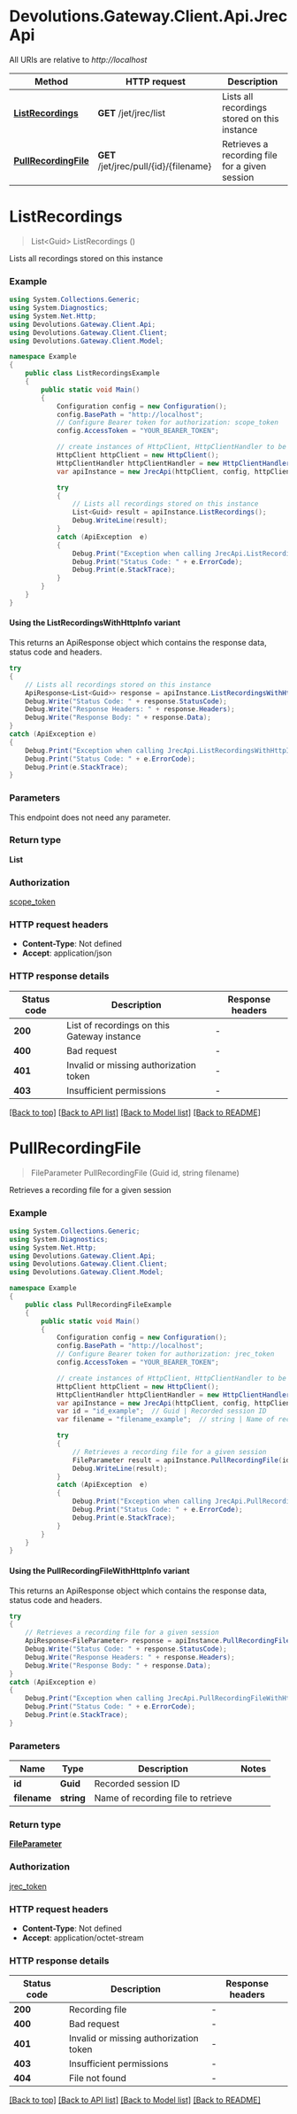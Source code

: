 # Devolutions.Gateway.Client.Api.JrecApi

All URIs are relative to *http://localhost*

| Method | HTTP request | Description |
|--------|--------------|-------------|
| [**ListRecordings**](JrecApi.md#listrecordings) | **GET** /jet/jrec/list | Lists all recordings stored on this instance |
| [**PullRecordingFile**](JrecApi.md#pullrecordingfile) | **GET** /jet/jrec/pull/{id}/{filename} | Retrieves a recording file for a given session |

<a id="listrecordings"></a>
# **ListRecordings**
> List&lt;Guid&gt; ListRecordings ()

Lists all recordings stored on this instance

### Example
```csharp
using System.Collections.Generic;
using System.Diagnostics;
using System.Net.Http;
using Devolutions.Gateway.Client.Api;
using Devolutions.Gateway.Client.Client;
using Devolutions.Gateway.Client.Model;

namespace Example
{
    public class ListRecordingsExample
    {
        public static void Main()
        {
            Configuration config = new Configuration();
            config.BasePath = "http://localhost";
            // Configure Bearer token for authorization: scope_token
            config.AccessToken = "YOUR_BEARER_TOKEN";

            // create instances of HttpClient, HttpClientHandler to be reused later with different Api classes
            HttpClient httpClient = new HttpClient();
            HttpClientHandler httpClientHandler = new HttpClientHandler();
            var apiInstance = new JrecApi(httpClient, config, httpClientHandler);

            try
            {
                // Lists all recordings stored on this instance
                List<Guid> result = apiInstance.ListRecordings();
                Debug.WriteLine(result);
            }
            catch (ApiException  e)
            {
                Debug.Print("Exception when calling JrecApi.ListRecordings: " + e.Message);
                Debug.Print("Status Code: " + e.ErrorCode);
                Debug.Print(e.StackTrace);
            }
        }
    }
}
```

#### Using the ListRecordingsWithHttpInfo variant
This returns an ApiResponse object which contains the response data, status code and headers.

```csharp
try
{
    // Lists all recordings stored on this instance
    ApiResponse<List<Guid>> response = apiInstance.ListRecordingsWithHttpInfo();
    Debug.Write("Status Code: " + response.StatusCode);
    Debug.Write("Response Headers: " + response.Headers);
    Debug.Write("Response Body: " + response.Data);
}
catch (ApiException e)
{
    Debug.Print("Exception when calling JrecApi.ListRecordingsWithHttpInfo: " + e.Message);
    Debug.Print("Status Code: " + e.ErrorCode);
    Debug.Print(e.StackTrace);
}
```

### Parameters
This endpoint does not need any parameter.
### Return type

**List<Guid>**

### Authorization

[scope_token](../README.md#scope_token)

### HTTP request headers

 - **Content-Type**: Not defined
 - **Accept**: application/json


### HTTP response details
| Status code | Description | Response headers |
|-------------|-------------|------------------|
| **200** | List of recordings on this Gateway instance |  -  |
| **400** | Bad request |  -  |
| **401** | Invalid or missing authorization token |  -  |
| **403** | Insufficient permissions |  -  |

[[Back to top]](#) [[Back to API list]](../README.md#documentation-for-api-endpoints) [[Back to Model list]](../README.md#documentation-for-models) [[Back to README]](../README.md)

<a id="pullrecordingfile"></a>
# **PullRecordingFile**
> FileParameter PullRecordingFile (Guid id, string filename)

Retrieves a recording file for a given session

### Example
```csharp
using System.Collections.Generic;
using System.Diagnostics;
using System.Net.Http;
using Devolutions.Gateway.Client.Api;
using Devolutions.Gateway.Client.Client;
using Devolutions.Gateway.Client.Model;

namespace Example
{
    public class PullRecordingFileExample
    {
        public static void Main()
        {
            Configuration config = new Configuration();
            config.BasePath = "http://localhost";
            // Configure Bearer token for authorization: jrec_token
            config.AccessToken = "YOUR_BEARER_TOKEN";

            // create instances of HttpClient, HttpClientHandler to be reused later with different Api classes
            HttpClient httpClient = new HttpClient();
            HttpClientHandler httpClientHandler = new HttpClientHandler();
            var apiInstance = new JrecApi(httpClient, config, httpClientHandler);
            var id = "id_example";  // Guid | Recorded session ID
            var filename = "filename_example";  // string | Name of recording file to retrieve

            try
            {
                // Retrieves a recording file for a given session
                FileParameter result = apiInstance.PullRecordingFile(id, filename);
                Debug.WriteLine(result);
            }
            catch (ApiException  e)
            {
                Debug.Print("Exception when calling JrecApi.PullRecordingFile: " + e.Message);
                Debug.Print("Status Code: " + e.ErrorCode);
                Debug.Print(e.StackTrace);
            }
        }
    }
}
```

#### Using the PullRecordingFileWithHttpInfo variant
This returns an ApiResponse object which contains the response data, status code and headers.

```csharp
try
{
    // Retrieves a recording file for a given session
    ApiResponse<FileParameter> response = apiInstance.PullRecordingFileWithHttpInfo(id, filename);
    Debug.Write("Status Code: " + response.StatusCode);
    Debug.Write("Response Headers: " + response.Headers);
    Debug.Write("Response Body: " + response.Data);
}
catch (ApiException e)
{
    Debug.Print("Exception when calling JrecApi.PullRecordingFileWithHttpInfo: " + e.Message);
    Debug.Print("Status Code: " + e.ErrorCode);
    Debug.Print(e.StackTrace);
}
```

### Parameters

| Name | Type | Description | Notes |
|------|------|-------------|-------|
| **id** | **Guid** | Recorded session ID |  |
| **filename** | **string** | Name of recording file to retrieve |  |

### Return type

[**FileParameter**](FileParameter.md)

### Authorization

[jrec_token](../README.md#jrec_token)

### HTTP request headers

 - **Content-Type**: Not defined
 - **Accept**: application/octet-stream


### HTTP response details
| Status code | Description | Response headers |
|-------------|-------------|------------------|
| **200** | Recording file |  -  |
| **400** | Bad request |  -  |
| **401** | Invalid or missing authorization token |  -  |
| **403** | Insufficient permissions |  -  |
| **404** | File not found |  -  |

[[Back to top]](#) [[Back to API list]](../README.md#documentation-for-api-endpoints) [[Back to Model list]](../README.md#documentation-for-models) [[Back to README]](../README.md)

